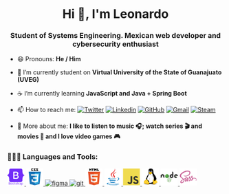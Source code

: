 <h1 align="center">Hi 👋, I'm Leonardo</h1>
<h3 align="center">Student of Systems Engineering. Mexican web developer and cybersecurity enthusiast</h3>


* 😄 Pronouns: **He / Him**

* 🔭 I’m currently student on **Virtual University of the State of Guanajuato (UVEG)**

* ☕️ I’m currently learning **JavaScript and Java + Spring Boot**

* 📫 How to reach me: [![Twitter](https://img.shields.io/twitter/follow/Sinonimouss?style=social)](https://twitter.com/sinonimouss) [![Linkedin](https://img.shields.io/badge/-LinkedIn-blue?style=flat-square&logo=Linkedin&logoColor=white&link=https://www.linkedin.com/in/leonardosan/)](https://www.linkedin.com/in/leonardosan/) [![GitHub](https://img.shields.io/badge/-GitHub-black?style=flat-square&logo=github&logoColor=white&link=https://github.com/bitr0m)](https://github.com/bitr0m) [![Gmail](https://img.shields.io/badge/-Gmail-red?style=flat-square&logo=gmail&logoColor=white)](mailto:sinonimouss@gmail.com) [![Steam](https://img.shields.io/badge/-Steam-darkblue?style=flat-square&logo=steam&logoColor=white&link=https://steamcommunity.com/id/Sinonimouss/)](https://steamcommunity.com/id/Sinonimouss/)
* 👾 More about me: **I like to listen to music 🎧; watch series 🎬 and movies 🎥 and I love video games 🎮**


<h3 align="left">👨🏻‍💻 Languages and Tools:</h3>
<p align="left"> <a href="https://getbootstrap.com" target="_blank" rel="noreferrer"> <img src="https://raw.githubusercontent.com/devicons/devicon/master/icons/bootstrap/bootstrap-plain-wordmark.svg" alt="bootstrap" width="40" height="40"/> </a> <a href="https://www.w3schools.com/css/" target="_blank" rel="noreferrer"> <img src="https://raw.githubusercontent.com/devicons/devicon/master/icons/css3/css3-original-wordmark.svg" alt="css3" width="40" height="40"/> </a> <a href="https://www.figma.com/" target="_blank" rel="noreferrer"> <img src="https://www.vectorlogo.zone/logos/figma/figma-icon.svg" alt="figma" width="40" height="40"/> </a> <a href="https://git-scm.com/" target="_blank" rel="noreferrer"> <img src="https://www.vectorlogo.zone/logos/git-scm/git-scm-icon.svg" alt="git" width="40" height="40"/> </a> <a href="https://www.w3.org/html/" target="_blank" rel="noreferrer"> <img src="https://raw.githubusercontent.com/devicons/devicon/master/icons/html5/html5-original-wordmark.svg" alt="html5" width="40" height="40"/> </a> <a href="https://www.java.com" target="_blank" rel="noreferrer"> <img src="https://raw.githubusercontent.com/devicons/devicon/master/icons/java/java-original.svg" alt="java" width="40" height="40"/> </a> <a href="https://developer.mozilla.org/en-US/docs/Web/JavaScript" target="_blank" rel="noreferrer"> <img src="https://raw.githubusercontent.com/devicons/devicon/master/icons/javascript/javascript-original.svg" alt="javascript" width="40" height="40"/> </a> <a href="https://www.linux.org/" target="_blank" rel="noreferrer"> <img src="https://raw.githubusercontent.com/devicons/devicon/master/icons/linux/linux-original.svg" alt="linux" width="40" height="40"/> </a> <a href="https://nodejs.org" target="_blank" rel="noreferrer"> <img src="https://raw.githubusercontent.com/devicons/devicon/master/icons/nodejs/nodejs-original-wordmark.svg" alt="nodejs" width="40" height="40"/> </a> <a href="https://sass-lang.com" target="_blank" rel="noreferrer"> <img src="https://raw.githubusercontent.com/devicons/devicon/master/icons/sass/sass-original.svg" alt="sass" width="40" height="40"/> </a> </p>
